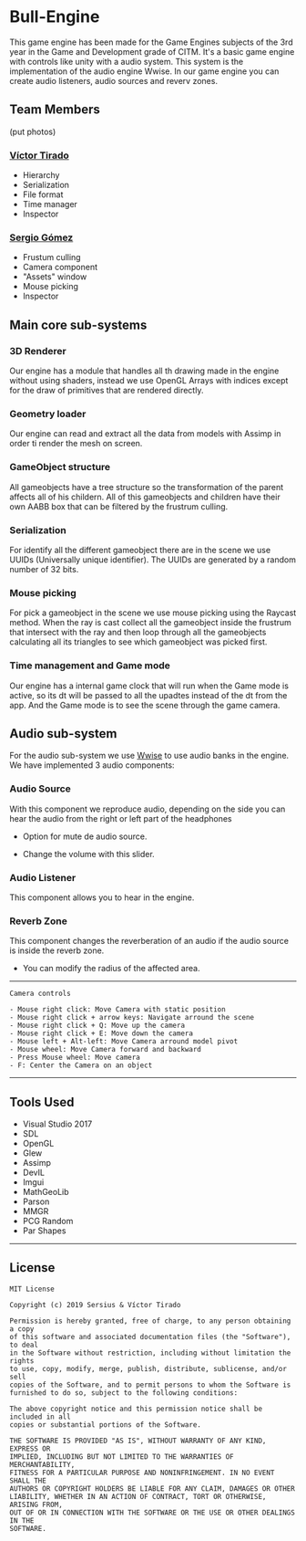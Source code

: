 # Bull-Engine
This game engine has been made for the Game Engines subjects of the 3rd year in the Game and Development grade of CITM. It's a basic game engine with controls like unity with a audio system.
This system is the implementation of the audio engine Wwise. In our game engine you can create audio listeners, audio sources and reverv zones.

## Team Members
(put photos)

### [Víctor Tirado](https://github.com/VictorTirado)
* Hierarchy
* Serialization
* File format
* Time manager
* Inspector

### [Sergio Gómez](https://github.com/Sersius)
* Frustum culling
* Camera component
* "Assets" window
* Mouse picking
* Inspector

## Main core sub-systems

### 3D Renderer
Our engine has a module that handles all th drawing made in the engine without using shaders, instead we use OpenGL Arrays with indices except for the draw of primitives that are rendered directly.

### Geometry loader
Our engine can read and extract all the data from models with Assimp in order ti render the mesh on screen.

### GameObject structure
All gameobjects have a tree structure so the transformation of the parent affects all of his childern. All of this gameobjects and children have their own AABB box that can be filtered by the frustrum culling.

### Serialization
For identify all the different gameobject there are in the scene we use UUIDs (Universally unique identifier). The UUIDs are generated by a random number of 32 bits.

### Mouse picking
For pick a gameobject in the scene we use mouse picking using the Raycast method. When the ray is cast collect all the gameobject inside the frustrum that intersect with the ray and then loop through all the gameobjects calculating all its triangles to see which gameobject was picked first.

### Time management and Game mode
Our engine has a internal game clock that will run when the Game mode is active, so its dt will be passed to all the upadtes instead of the dt from the app. And the Game mode is to see the scene through the game camera.

## Audio sub-system
For the audio sub-system we use [Wwise](https://www.audiokinetic.com/products/wwise/) to use audio banks in the engine. We have implemented 3 audio components:

### Audio Source
With this component we reproduce audio, depending on the side you can hear the audio from the right or left part of the headphones

* Option for mute de audio source.

* Change the volume with this slider.

### Audio Listener
This component allows you to hear in the engine.

### Reverb Zone
This component changes the reverberation of an audio if the audio source is inside the reverb zone.

* You can modify the radius of the affected area.

***

~~~~~~~~~~~~~~~
Camera controls

- Mouse right click: Move Camera with static position
- Mouse right click + arrow keys: Navigate arround the scene
- Mouse right click + Q: Move up the camera
- Mouse right click + E: Move down the camera
- Mouse left + Alt-left: Move Camera arround model pivot
- Mouse wheel: Move Camera forward and backward
- Press Mouse wheel: Move camera
- F: Center the Camera on an object
~~~~~~~~~~~~~~~

***

## Tools Used

* Visual Studio 2017
* SDL
* OpenGL
* Glew
* Assimp
* DevIL
* Imgui
* MathGeoLib
* Parson
* MMGR
* PCG Random
* Par Shapes

***

## **License** 
~~~~~~~~~~~~~~~
MIT License

Copyright (c) 2019 Sersius & Víctor Tirado

Permission is hereby granted, free of charge, to any person obtaining a copy
of this software and associated documentation files (the "Software"), to deal
in the Software without restriction, including without limitation the rights
to use, copy, modify, merge, publish, distribute, sublicense, and/or sell
copies of the Software, and to permit persons to whom the Software is
furnished to do so, subject to the following conditions:

The above copyright notice and this permission notice shall be included in all
copies or substantial portions of the Software.

THE SOFTWARE IS PROVIDED "AS IS", WITHOUT WARRANTY OF ANY KIND, EXPRESS OR
IMPLIED, INCLUDING BUT NOT LIMITED TO THE WARRANTIES OF MERCHANTABILITY,
FITNESS FOR A PARTICULAR PURPOSE AND NONINFRINGEMENT. IN NO EVENT SHALL THE
AUTHORS OR COPYRIGHT HOLDERS BE LIABLE FOR ANY CLAIM, DAMAGES OR OTHER
LIABILITY, WHETHER IN AN ACTION OF CONTRACT, TORT OR OTHERWISE, ARISING FROM,
OUT OF OR IN CONNECTION WITH THE SOFTWARE OR THE USE OR OTHER DEALINGS IN THE
SOFTWARE.
~~~~~~~~~~~~~~~

